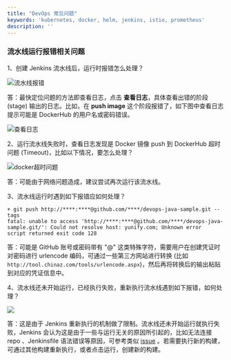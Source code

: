 ```yaml
---
title: "DevOps 常见问题" 
keywords: 'kubernetes, docker, helm, jenkins, istio, prometheus'
description: ''
---
```


### 流水线运行报错相关问题

1、创建 Jenkins 流水线后，运行时报错怎么处理？

![流水线报错](/faq-pipeline-error.png)

答：最快定位问题的方法即查看日志，点击 **查看日志**，具体查看出错的阶段 (stage) 输出的日志。比如，在 **push image** 这个阶段报错了，如下图中查看日志提示可能是 DockerHub 的用户名或密码错误。

![查看日志](/faq-pipeline-log.png)

2、运行流水线失败时，查看日志发现是 Docker 镜像 push 到 DockerHub 超时问题 (Timeout)，比如以下情况，要怎么处理？

![docker超时问题](/pipeline-docker-timeout.png)

答：可能由于网络问题造成，建议尝试再次运行该流水线。

3、流水线运行时遇到如下报错应如何处理？

```
+ git push http://****:****@github.com/****/devops-java-sample.git --tags
fatal: unable to access 'http://****:****@github.com/****/devops-java-sample.git/': Could not resolve host: yunify.com; Unknown error
script returned exit code 128  
```

答：可能是 GitHub 账号或密码带有 "@" 这类特殊字符，需要用户在创建凭证时对密码进行 urlencode 编码，可通过一些第三方网站进行转换 (比如 `http://tool.chinaz.com/tools/urlencode.aspx`)，然后再将转换后的输出粘贴到对应的凭证信息中。

4、流水线还未开始运行，已经执行失败，重新执行流水线遇到如下报错，如何处理？

![](https://pek3b.qingstor.com/kubesphere-docs/png/WechatIMG6074.png)

答：这是由于 Jenkins 重新执行的机制做了限制。流水线还未开始运行就执行失败，Jenkins 会认为这是由于一些与运行无关的原因所引起的，比如无法连接 repo 、Jenkinsfile 语法错误等原因，可参考类似 [issue](https://issues.jenkins-ci.org/browse/JENKINS-51441) 。若需要执行新的构建，可通过其他构建重新执行，或者点击运行，创建新的构建。